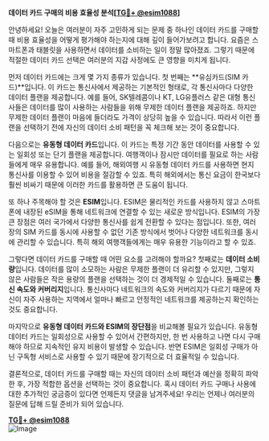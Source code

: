 **데이터 카드 구매의 비용 효율성 분석[[TG💪+ @esim1088](https://t.me/s/esim1088)]**

안녕하세요! 오늘은 여러분이 자주 고민하게 되는 문제 중 하나인 데이터 카드를 구매할 때 비용 효율성을 어떻게 평가해야 하는지에 대해 깊이 들어가보려고 합니다. 요즘은 스마트폰과 태블릿을 사용하면서 데이터를 소비하는 일이 정말 많아졌죠. 그렇기 때문에 적절한 데이터 카드 선택은 여러분의 지갑 사정에도 큰 영향을 미치게 됩니다.

먼저 데이터 카드에는 크게 몇 가지 종류가 있습니다. 첫 번째는 **유심카드(SIM 카드)**입니다. 이 카드는 통신사에서 제공하는 기본적인 형태로, 각 통신사마다 다양한 데이터 플랜을 제공합니다. 예를 들어, SK텔레콤이나 KT, LG유플러스 같은 대형 통신사들은 데이터를 많이 사용하는 사람들을 위해 무제한 데이터 플랜을 제공하죠. 하지만 무제한 데이터 플랜이 마음에 들더라도 가격이 상당히 높을 수 있습니다. 따라서 이런 플랜을 선택하기 전에 자신의 데이터 소비 패턴을 꼭 체크해 보는 것이 중요합니다.

다음으로는 **유동형 데이터 카드**입니다. 이 카드는 특정 기간 동안 데이터를 사용할 수 있는 일회성 또는 단기 플랜을 제공합니다. 여행객이나 잠시만 데이터를 필요로 하는 사람들에게 매우 유용합니다. 예를 들어, 해외여행 시 유동형 데이터 카드를 사용하면 현지 통신사를 이용할 수 있어 비용을 절감할 수 있죠. 특히 해외에서는 통신 요금이 한국보다 훨씬 비싸기 때문에 이러한 카드를 활용하면 큰 도움이 됩니다.

또 하나 주목해야 할 것은 **ESIM**입니다. ESIM은 물리적인 카드를 사용하지 않고 스마트폰에 내장된 eSIM을 통해 네트워크에 연결할 수 있는 새로운 방식입니다. ESIM의 가장 큰 장점은 여러 국가에서 다양한 통신사를 쉽게 전환할 수 있다는 점입니다. 또한, 여러 장의 SIM 카드를 동시에 사용할 수 없던 기존 방식에서 벗어나 다양한 네트워크를 동시에 관리할 수 있습니다. 특히 해외 여행객들에게는 매우 유용한 기능이라고 할 수 있죠.

그렇다면 데이터 카드를 구매할 때 어떤 요소를 고려해야 할까요? 첫째로는 **데이터 소비량**입니다. 데이터를 많이 소모하는 사람은 무제한 플랜이 더 유리할 수 있지만, 그렇지 않은 사람들은 작은 용량의 플랜을 선택하는 것이 더 경제적일 수 있습니다. 둘째로는 **통신 속도와 커버리지**입니다. 통신사마다 네트워크의 속도와 커버리지가 다르기 때문에 자신이 자주 사용하는 지역에서 얼마나 빠르고 안정적인 네트워크를 제공하는지 확인하는 것도 중요합니다.

마지막으로 **유동형 데이터 카드와 ESIM의 장단점**을 비교해볼 필요가 있습니다. 유동형 데이터 카드는 일회성으로 사용할 수 있어서 간편하지만, 한 번 사용하고 나면 다시 구매해야 하므로 지속적인 유지 비용이 발생할 수 있습니다. 반면 ESIM은 일회성 구매가 아닌 구독형 서비스로 사용할 수 있기 때문에 장기적으로 더 효율적일 수 있습니다.

결론적으로, 데이터 카드를 구매할 때는 자신의 데이터 소비 패턴과 예산을 정확히 파악한 후, 가장 적합한 옵션을 선택하는 것이 중요합니다. 혹시 데이터 카드 구매나 사용에 대한 추가적인 궁금증이 있다면 언제든지 댓글을 남겨주세요! 우리는 언제나 여러분의 질문에 답해 드릴 준비가 되어 있습니다.

**[TG💪+ @esim1088](https://t.me/s/esim1088)**  
![Image](https://i.postimg.cc/Y0z9fWf4/image.png)